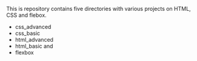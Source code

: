 This is repository contains five directories with various projects on HTML, CSS and flebox.

- css_advanced
- css_basic
- html_advanced
- html_basic and 
- flexbox

